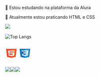 🔭 Estou estudando na plataforma da Alura

🌱 Atualmente estou praticando HTML e CSS

<picture>
<source 
  srcset="https://github-readme-stats.vercel.app/api?username=gazzaneoooo&show_icons=true&theme=dracula"
  media="(prefers-color-scheme: dark)"
/>
<source
  srcset="https://github-readme-stats.vercel.app/api?username=gazzaneoooo&show_icons=true"
  media="(prefers-color-scheme: dracula), (prefers-color-scheme: no-preference)"
/>
<img src="https://github-readme-stats.vercel.app/api?username=gazzaneoooo&show_icons=true" />
</picture>

![Top Langs](https://github-readme-stats.vercel.app/api/top-langs/?username=gazzaneoooo)

<div style="display: inline_block"><br>
<img align="center" height="30" width="40" src="https://raw.githubusercontent.com/devicons/devicon/master/icons/html5/html5-original.svg" />
<img align="center" height="30" width="40" src="https://raw.githubusercontent.com/devicons/devicon/master/icons/css3/css3-original.svg" />
</div>

##

<div>
<a href="https://www.instagram.com/vicente.gazzaneo/" target="blank"><img src= https://img.shields.io/badge/Instagram-E4405F?style=for-the-badge&logo=instagram&logoColor=white
<a href="https://www.linkedin.com/in/vicente-gazzaneo-neto-50379422b/" target="blank"><img src= https://img.shields.io/badge/LinkedIn-0077B5?style=for-the-badge&logo=linkedin&logoColor=white
<a href="https://www.twitch.tv/gazzaneo" target="blank"><img src= https://img.shields.io/badge/Twitch-9146FF?style=for-the-badge&logo=twitch&logoColor=white
</div>
